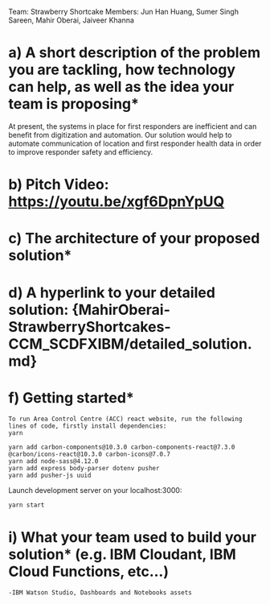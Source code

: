 Team: Strawberry Shortcake
Members: Jun Han Huang, Sumer Singh Sareen, Mahir Oberai, Jaiveer Khanna 

# a) A short description of the problem you are tackling, how technology can help, as well as the idea your team is proposing*

At present, the systems in place for first responders are inefficient and can benefit from digitization and automation. Our solution would help to automate communication of location and first responder health data in order to improve responder safety and efficiency.

# b) Pitch Video: https://youtu.be/xgf6DpnYpUQ

# c) The architecture of your proposed solution* 

# d) A hyperlink to your detailed solution: {MahirOberai-StrawberryShortcakes-CCM_SCDFXIBM/detailed_solution.md}

# f) Getting started*
    To run Area Control Centre (ACC) react website, run the following lines of code, firstly install dependencies:
    yarn
    
    yarn add carbon-components@10.3.0 carbon-components-react@7.3.0 @carbon/icons-react@10.3.0 carbon-icons@7.0.7
    yarn add node-sass@4.12.0
    yarn add express body-parser dotenv pusher
    yarn add pusher-js uuid
    
    
Launch development server on your localhost:3000:
    
    yarn start

# i) What your team used to build your solution* (e.g. IBM Cloudant, IBM Cloud Functions, etc...) 
    -IBM Watson Studio, Dashboards and Notebooks assets
    




